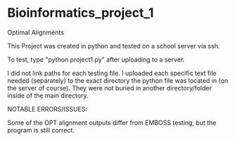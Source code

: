 # Bioinformatics_project_1
Optimal Alignments

This Project was created in python and tested on a school server via ssh.

To test, type "python project1.py" after uploading to a server. 


I did not link paths for each testing file.
I uploaded each specific text file needed (separately) to the exact directory the python file was located in (on the server of course).
They were not buried in another directory/folder inside of the main directory. 


NOTABLE ERRORS/ISSUES:

Some of the OPT alignment outputs differ from EMBOSS testing, but the program is still correct.

